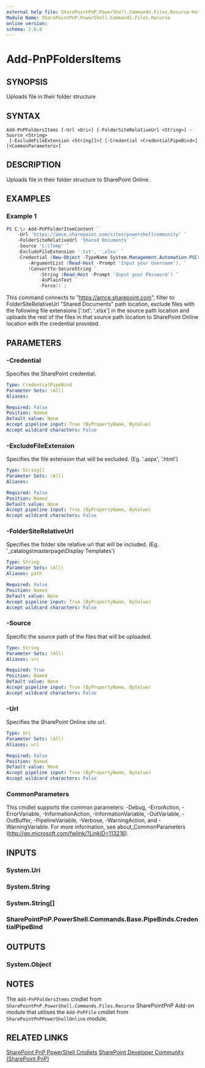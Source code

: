 ```yaml
---
external help file: SharePointPnP.PowerShell.Commands.Files.Recurse-Help.xml
Module Name: SharePointPnP.PowerShell.Commands.Files.Recurse
online version:
schema: 2.0.0
---
```


# Add-PnPFoldersItems

## SYNOPSIS
Uploads file in their folder structure

## SYNTAX

```
Add-PnPFoldersItems [-Url <Uri>] [-FolderSiteRelativeUrl <String>] -Source <String>
 [-ExcludeFileExtension <String[]>] [-Credential <CredentialPipeBind>] [<CommonParameters>]
```

## DESCRIPTION
Uploads file in their folder structure to SharePoint Online.

## EXAMPLES

### Example 1
```powershell
PS C:\> Add-PnPFolderItemContent `
    -Url 'https://amce.sharepoint.com/sites/powershellcommunity' `
    -FolderSiteRelativeUrl 'Shared Documents' `
    -Source 'C:\Temp' `
    -ExcludeFileExtension '.txt', '.xlsx' `
    -Credential (New-Object -TypeName System.Management.Automation.PSCredential `
        -ArgumentList (Read-Host -Prompt 'Input your Username'), `
        (ConvertTo-SecureString `
            -String (Read-Host -Prompt 'Input your Password') `
            -AsPlainText `
            -Force)) ;
```

This command connects to "https://amce.sharepoint.com", filter to FolderSiteRelativeUrl "Shared Documents" path location, exclude files with the following file extensions \['.txt', '.xlsx'\] in the source path location and uploads the rest of the files in that source path location to SharePoint Online location with the credential provided.

## PARAMETERS

### -Credential
Specifies the SharePoint credential.

```yaml
Type: CredentialPipeBind
Parameter Sets: (All)
Aliases:

Required: False
Position: Named
Default value: None
Accept pipeline input: True (ByPropertyName, ByValue)
Accept wildcard characters: False
```

### -ExcludeFileExtension
Specifies the file extension that will be excluded. (Eg. '.aspx', '.html')

```yaml
Type: String[]
Parameter Sets: (All)
Aliases:

Required: False
Position: Named
Default value: None
Accept pipeline input: True (ByPropertyName, ByValue)
Accept wildcard characters: False
```

### -FolderSiteRelativeUrl
Specifies the folder site relative url that will be included. (Eg. '_catalogs\masterpage\Display Templates')

```yaml
Type: String
Parameter Sets: (All)
Aliases: path

Required: False
Position: Named
Default value: None
Accept pipeline input: True (ByPropertyName, ByValue)
Accept wildcard characters: False
```

### -Source
Specific the source path of the files that will be uploaded.

```yaml
Type: String
Parameter Sets: (All)
Aliases: src

Required: True
Position: Named
Default value: None
Accept pipeline input: True (ByPropertyName, ByValue)
Accept wildcard characters: False
```

### -Url
Specifies the SharePoint Online site url.

```yaml
Type: Uri
Parameter Sets: (All)
Aliases: uri

Required: False
Position: Named
Default value: None
Accept pipeline input: True (ByPropertyName, ByValue)
Accept wildcard characters: False
```

### CommonParameters
This cmdlet supports the common parameters: -Debug, -ErrorAction, -ErrorVariable, -InformationAction, -InformationVariable, -OutVariable, -OutBuffer, -PipelineVariable, -Verbose, -WarningAction, and -WarningVariable.
For more information, see about_CommonParameters (http://go.microsoft.com/fwlink/?LinkID=113216).

## INPUTS

### System.Uri

### System.String

### System.String[]

### SharePointPnP.PowerShell.Commands.Base.PipeBinds.CredentialPipeBind


## OUTPUTS

### System.Object

## NOTES
The `Add-PnPFoldersItems` cmdlet from `SharePointPnP.PowerShell.Commands.Files.Recurse` SharePointPnP Add-on module that utilises the `Add-PnPFile` cmdlet from `SharePointPnPPowerShellOnline` module.

## RELATED LINKS
[SharePoint PnP PowerShell Cmdlets](https://github.com/SharePoint/PnP-PowerShell)
[SharePoint Developer Community (SharePoint PnP)](https://docs.microsoft.com/en-us/sharepoint/dev/community/community)
